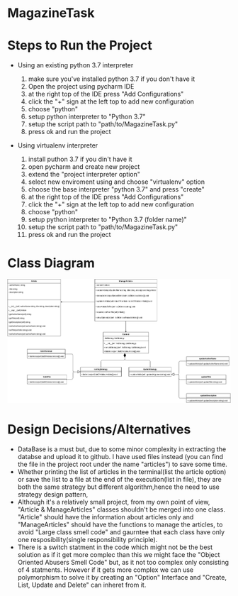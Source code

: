 # MagazineTask

# Steps to Run the Project
- Using an existing python 3.7 interpreter
  1) make sure you've installed python 3.7 if you don't have it 
  2) Open the project using pycharm IDE
  3) at the right top of the IDE press "Add Configurations"
  4) click the "+" sign at the left top to add new configuration
  5) choose "python"
  6) setup python interpreter to "Python 3.7"
  7) setup the script path to "path/to/MagazineTask.py"
  8) press ok and run the project

- Using virtualenv interpreter
  1) install puthon 3.7 if you din't have it
  2) open pycharm and create new project
  3) extend the "project interpreter option"
  4) select new enviroment using and choose "virtualenv" option
  5) choose the base interpreter "python 3.7" and press "create"
  6) at the right top of the IDE press "Add Configurations"
  7) click the "+" sign at the left top to add new configuration
  8) choose "python"
  9) setup python interpreter to "Python 3.7 (folder name)"
  10) setup the script path to "path/to/MagazineTask.py"
  11) press ok and run the project

# Class Diagram
![](Images/ClassDiagram_Updated.png)

# Design Decisions/Alternatives
- DataBase is a must but, due to some minor complexity in extracting the databse and upload it to github. I have used files instead (you can find the file in the project root under the name "articles") to save some time.
- Whether printing the list of articles in the terminal(list the article option) or save the list to a file at the end of the execution(list in file), they are both the same strategy but different algorithm,hence the need to use strategy design pattern,
- Although it's a relatively small project, from my own point of view, "Article & ManageArticles" classes shouldn't be merged into one class. "Article" should have the information about articles only and "ManageArticles" should have the functions to manage the articles, to avoid "Large class smell code" and gaurntee that each class have only one resposibility(single responsibility principle).
- There is a switch statment in the code which might not be the best solution as if it get more complec than this we might face the "Object Oriented Abusers Smell Code" but, as it not too complex only consisting of 4 statments. However if it gets more complex we can use polymorphism to solve it by creating an "Option" Interface and "Create, List, Update and Delete" can inheret from it. 

